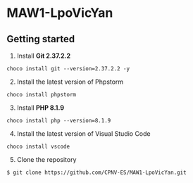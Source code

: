 # MAW1-LpoVicYan

## Getting started

1. Install **Git 2.37.2.2**
<pre><code>choco install git --version=2.37.2.2 -y</code></pre>

2. Install the latest version of Phpstorm
<pre><code>choco install phpstorm</code></pre>

3. Install **PHP 8.1.9**
<pre><code>choco install php --version=8.1.9</code></pre>

4. Install the latest version of Visual Studio Code
<pre><code>choco install vscode</code></pre>

5. Clone the repository
<pre><code>$ git clone https://github.com/CPNV-ES/MAW1-LpoVicYan.git</code></pre>



